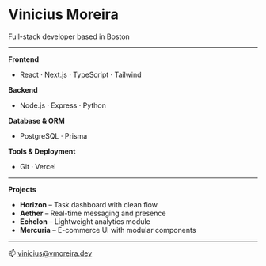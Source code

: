 # Vinicius Moreira  

Full-stack developer based in Boston  

---

**Frontend**  
- React · Next.js · TypeScript · Tailwind  

**Backend**  
- Node.js · Express · Python  

**Database & ORM**  
- PostgreSQL · Prisma  

**Tools & Deployment**  
- Git · Vercel  

---

**Projects**  
- **Horizon** – Task dashboard with clean flow  
- **Aether** – Real-time messaging and presence  
- **Echelon** – Lightweight analytics module  
- **Mercuria** – E-commerce UI with modular components  

---

📫 [vinicius@vmoreira.dev](mailto:vinicius@vmoreira.dev)
